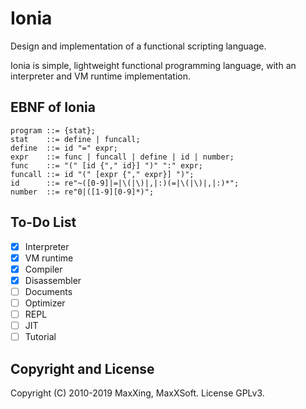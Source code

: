 # Ionia

Design and implementation of a functional scripting language.

Ionia is simple, lightweight functional programming language, with an interpreter and VM runtime implementation.

## EBNF of Ionia

```ebnf
program ::= {stat};
stat    ::= define | funcall;
define  ::= id "=" expr;
expr    ::= func | funcall | define | id | number;
func    ::= "(" [id {"," id}] ")" ":" expr;
funcall ::= id "(" [expr {"," expr}] ")";
id      ::= re"~([0-9]|=|\(|\)|,|:)(=|\(|\)|,|:)*";
number  ::= re"0|([1-9][0-9]*)";
```

## To-Do List

- [x] Interpreter
- [x] VM runtime
- [x] Compiler
- [x] Disassembler
- [ ] Documents
- [ ] Optimizer
- [ ] REPL
- [ ] JIT
- [ ] Tutorial

## Copyright and License

Copyright (C) 2010-2019 MaxXing, MaxXSoft. License GPLv3.
